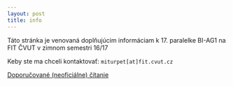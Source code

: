 ```yaml
---
layout: post
title: info
---
```


Táto stránka je venovaná doplňujúcim informáciam k 17. paralelke BI-AG1 na FIT ČVUT v zimnom
semestri 16/17 

Keby ste ma chceli kontaktovať: `miturpet[at]fit.cvut.cz`

[Doporučované (neoficiálne) čítanie](http://turing.cz/~tom/algoritmy/)
